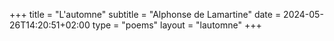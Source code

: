 +++
title = "L'automne"
subtitle = "Alphonse de Lamartine"
date = 2024-05-26T14:20:51+02:00
type = "poems"
layout = "lautomne"
+++

